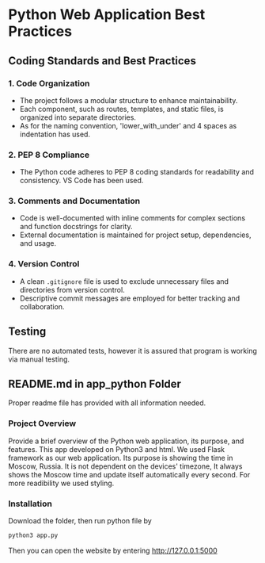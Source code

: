 # Python Web Application Best Practices

## Coding Standards and Best Practices

### 1. Code Organization

- The project follows a modular structure to enhance maintainability.
- Each component, such as routes, templates, and static files, is organized into separate directories.
- As for the naming convention, 'lower_with_under' and 4 spaces as indentation has used.  
### 2. PEP 8 Compliance

- The Python code adheres to PEP 8 coding standards for readability and consistency. VS Code has been used.

### 3. Comments and Documentation

- Code is well-documented with inline comments for complex sections and function docstrings for clarity.
- External documentation is maintained for project setup, dependencies, and usage.

### 4. Version Control

- A clean `.gitignore` file is used to exclude unnecessary files and directories from version control.
- Descriptive commit messages are employed for better tracking and collaboration.

## Testing

There are no automated tests, however it is assured that program is working via manual testing.

## README.md in app_python Folder

Proper readme file has provided with all information needed.

### Project Overview

Provide a brief overview of the Python web application, its purpose, and features.
This app developed on Python3 and html. We used Flask framework as our web application. Its purpose is showing the time in Moscow, Russia. It is not dependent on the devices' timezone, It always shows the Moscow time and update itself automatically every second. For more readibility we used styling. 
 
### Installation
Download the folder, then run python file by 
```bash
python3 app.py
```
Then you can open the website by entering http://127.0.0.1:5000


